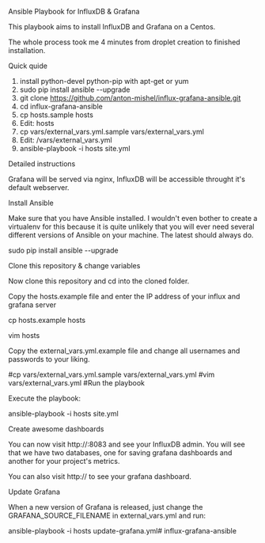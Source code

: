 Ansible Playbook for InfluxDB & Grafana 

This playbook aims to install InfluxDB and Grafana on a Centos. 

The whole process took me 4 minutes from droplet creation to finished installation.

Quick quide
1. install python-devel python-pip with apt-get or yum 
2. sudo pip install ansible --upgrade
3. git clone https://github.com/anton-mishel/influx-grafana-ansible.git
4. cd influx-grafana-ansible 
5. cp hosts.sample hosts
6. Edit:  hosts
7. cp vars/external_vars.yml.sample vars/external_vars.yml
8. Edit:  /vars/external_vars.yml
9. ansible-playbook -i hosts site.yml

Detailed instructions

Grafana will be served via nginx, InfluxDB will be accessible throught it's default webserver.

Install Ansible

Make sure that you have Ansible installed. I wouldn't even bother to create a virtualenv for this because it is quite unlikely that you will ever need several different versions of Ansible on your machine. The latest should always do.

sudo pip install ansible --upgrade

Clone this repository & change variables

Now clone this repository and cd into the cloned folder.

Copy the hosts.example file and enter the IP address of your influx and grafana server 

cp hosts.example hosts

vim hosts

Copy the external_vars.yml.example file and change all usernames and passwords to your liking.

#cp vars/external_vars.yml.sample vars/external_vars.yml
#vim vars/external_vars.yml
#Run the playbook

Execute the playbook:

ansible-playbook -i hosts site.yml

Create awesome dashboards

You can now visit http://<influxdb-ip>:8083 and see your InfluxDB admin. You will see that we have two databases, one for saving grafana dashboards and another for your project's metrics.

You can also visit http://<grafana-ip> to see your grafana dashboard.

Update Grafana

When a new version of Grafana is released, just change the GRAFANA_SOURCE_FILENAME in external_vars.yml and run:

ansible-playbook -i hosts update-grafana.yml# influx-grafana-ansible

